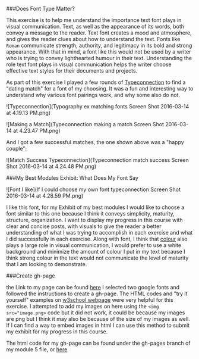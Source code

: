 ###Does Font Type Matter?

This exercise is to help me understand the importance text font plays in visual communication. Text, as well as the appearance of its words, both convey a message to the reader. Text font creates a mood and atmosphere, and gives the reader clues about how to understand the text. Fonts like `Roman` communicate strength, authority, and legitimacy in its bold and strong appearance. With that in mind, a font like this would not be used by a writer who is trying to convey lighthearted humour in their text. Understanding the role text font plays in visual communication helps the writer choose effective text styles for their documents and projects. 

As part of this exercise I played a few rounds of [Typeconnection](http://www.typeconnection.com/index.php) to find a "dating match" for a font of my choosing. It was a fun and interesting way to understand why various font pairings work, and why some also do not.

![Typeconnection](Typography ex matching fonts Screen Shot 2016-03-14 at 4.19.13 PM.png)

![Making a Match](Typeconnection making a match Screen Shot 2016-03-14 at 4.23.47 PM.png)

And I got a few successful matches, the one shown above was a "happy couple":

![Match Success Typeconnection](Typeconnection match success Screen Shot 2016-03-14 at 4.24.48 PM.png)

###My Best Modules Exhibit: What Does My Font Say

![Font I like](If I could choose my own font typeconnection Screen Shot 2016-03-14 at 4.28.59 PM.png)

I like this font, for my Exhibit of my best modules I would like to choose a font similar to this one because I think it conveys simplicity, maturity, structure, organization. I want to display my progress in this course with clear and concise posts, with visuals to give the reader a better understanding of what I was trying to accomplish in each exercise and what I did successfully in each exercise. Along with font, I think that [colour](http://www.ucreative.com/resources/infographic-a-color-guide-for-designers/) also plays a large role in visual communication, I would prefer to use a white background and minimize the amount of colour I put in my text because I think strong colour in the text would not communicate the level of maturity that I am looking to demonstrate. 

###Create gh-page

the Link to my page can be found [here](http://1991melj.github.io/Open-Notebook-/module%205/myfontchoice.html) I selected two google fonts and followed the instructions to create a gh-page. The HTML codes and "try it yourself" examples on [w3school webpage](http://www.w3schools.com/tags/default.asp) were very helpful for this exercise. I attempted to add my images on here using the `<img src="image.png>` code but it did not work, it could be because my images are png but I think it may also be because of the size of my images as well. If I can find a way to embed images in html I can use this method to submit my exhibit for my progress in this course. 

The html code for my gh-page can be found under the gh-pages branch of my module 5 file, or [here](https://github.com/1991MelJ/Open-Notebook-/blob/gh-pages/module%205/myfontchoice.html)

